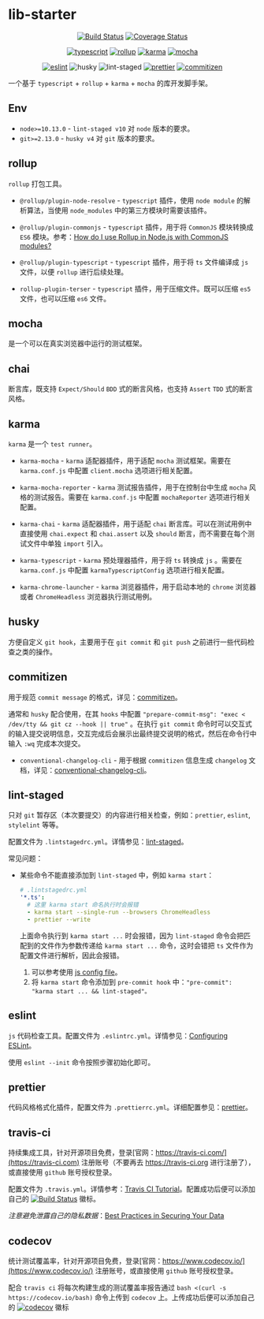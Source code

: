 # lib-starter

<p align="center">
  <a href="https://travis-ci.com/mirages/lib-starter"><img src="https://travis-ci.com/mirages/lib-starter.svg?branch=main" alt="Build Status"/></a>
  <a href="https://codecov.io/gh/mirages/lib-starter"><img src="https://codecov.io/gh/mirages/lib-starter/branch/main/graph/badge.svg?token=GALVPD9GXI" alt="Coverage Status" /></a>
</p>
<p align="center">
  <a href="https://github.com/microsoft/TypeScript"><img src="https://img.shields.io/github/package-json/dependency-version/mirages/lib-starter/dev/typescript" alt="typescript" /></a>
  <a href="https://github.com/rollup/rollup"><img src="https://img.shields.io/github/package-json/dependency-version/mirages/lib-starter/dev/rollup" alt="rollup" /></a>
  <a href="https://github.com/karma-runner/karma"><img src="https://img.shields.io/github/package-json/dependency-version/mirages/lib-starter/dev/karma" alt="karma" /></a>
  <a href="https://github.com/mochajs/mocha"><img src="https://img.shields.io/github/package-json/dependency-version/mirages/lib-starter/dev/mocha" alt="mocha" /></a>
</p>
<p align="center">
  <a href=""><img src="https://img.shields.io/github/package-json/dependency-version/mirages/lib-starter/dev/eslint" alt="eslint" /></a>
  <a><img alt="husky" src="https://img.shields.io/github/package-json/dependency-version/mirages/lib-starter/dev/husky"></a>
  <a><img alt="lint-staged" src="https://img.shields.io/github/package-json/dependency-version/mirages/lib-starter/dev/lint-staged"></a>
  <a href="https://github.com/prettier/prettier"><img src="https://img.shields.io/badge/code_style-prettier-ff69b4.svg?style=flat" alt="prettier" /></a>
  <a href="http://commitizen.github.io/cz-cli/"><img src="https://img.shields.io/badge/commitizen-friendly-brightgreen.svg" alt="commitizen" /></a>
</p>

一个基于 `typescript` + `rollup` + `karma` + `mocha` 的库开发脚手架。

## Env

- `node>=10.13.0` - `lint-staged v10` 对 `node` 版本的要求。
- `git>=2.13.0` - `husky v4` 对 `git` 版本的要求。

## rollup

`rollup` 打包工具。

- `@rollup/plugin-node-resolve` - `typescript` 插件，使用 `node module` 的解析算法，当使用 `node_modules` 中的第三方模块时需要该插件。

- `@rollup/plugin-commonjs` - `typescript` 插件，用于将 `CommonJS` 模块转换成 `ES6` 模块。参考：[How do I use Rollup in Node.js with CommonJS modules?](https://rollupjs.org/guide/en/#how-do-i-use-rollup-in-nodejs-with-commonjs-modules)

- `@rollup/plugin-typescript` - `typescript` 插件，用于将 `ts` 文件编译成 `js` 文件，以便 `rollup` 进行后续处理。

- `rollup-plugin-terser` - `typescript` 插件，用于压缩文件。既可以压缩 `es5` 文件，也可以压缩 `es6` 文件。

## mocha

是一个可以在真实浏览器中运行的测试框架。

## chai

断言库，既支持 `Expect/Should` `BDD` 式的断言风格，也支持 `Assert` `TDD` 式的断言风格。

## karma

`karma` 是一个 `test runner`。

- `karma-mocha` - `karma` 适配器插件，用于适配 `mocha` 测试框架。需要在 `karma.conf.js` 中配置 `client.mocha` 选项进行相关配置。

- `karma-mocha-reporter` - `karma` 测试报告插件，用于在控制台中生成 `mocha` 风格的测试报告。需要在 `karma.conf.js` 中配置 `mochaReporter` 选项进行相关配置。

- `karma-chai` - `karma` 适配器插件，用于适配 `chai` 断言库。可以在测试用例中直接使用 `chai.expect` 和 `chai.assert` 以及 `should` 断言，而不需要在每个测试文件中单独 `import` 引入。

- `karma-typescript` - `karma` 预处理器插件，用于将 `ts` 转换成 `js` 。需要在 `karma.conf.js` 中配置 `karmaTypescriptConfig` 选项进行相关配置。

- `karma-chrome-launcher` - `karma` 浏览器插件，用于启动本地的 `chrome` 浏览器或者 `ChromeHeadless` 浏览器执行测试用例。

## husky

方便自定义 `git hook`，主要用于在 `git commit` 和 `git push` 之前进行一些代码检查之类的操作。

## commitizen

用于规范 `commit message` 的格式，详见：[commitizen](https://github.com/commitizen/cz-cli)。

通常和 `husky` 配合使用，在其 `hooks` 中配置 `"prepare-commit-msg": "exec < /dev/tty && git cz --hook || true"` 。在执行 `git commit` 命令时可以交互式的输入提交说明信息，交互完成后会展示出最终提交说明的格式，然后在命令行中输入 `:wq` 完成本次提交。

- `conventional-changelog-cli` - 用于根据 `commitizen` 信息生成 `changelog` 文档，详见：[conventional-changelog-cli](https://github.com/conventional-changelog/conventional-changelog/tree/master/packages/conventional-changelog-cli)。

## lint-staged

只对 `git` 暂存区（本次要提交）的内容进行相关检查，例如：`prettier`, `eslint`, `stylelint` 等等。

配置文件为 `.lintstagedrc.yml`。详情参见：[lint-staged](https://github.com/okonet/lint-staged#readme)。

常见问题：

- 某些命令不能直接添加到 `lint-staged` 中，例如 `karma start`：

  ```yaml
  # .lintstagedrc.yml
  '*.ts':
    # 这里 karma start 命名执行时会报错
    - karma start --single-run --browsers ChromeHeadless
    - prettier --write
  ```

  上面命令执行到 `karma start ...` 时会报错，因为 `lint-staged` 命令会把匹配到的文件作为参数传递给 `karma start ...` 命令，这时会错把 `ts` 文件作为配置文件进行解析，因此会报错。

  1. 可以参考使用 [js config file](https://github.com/okonet/lint-staged/blob/master/README.md#example-run-tsc-on-changes-to-typescript-files-but-do-not-pass-any-filename-arguments)。
  2. 将 `karma start` 命令添加到 `pre-commit hook` 中：`"pre-commit": "karma start ... && lint-staged"。`

## eslint

`js` 代码检查工具。配置文件为 `.eslintrc.yml`。详情参见：[Configuring ESLint](https://eslint.bootcss.com/docs/user-guide/configuring)。

使用 `eslint --init` 命令按照步骤初始化即可。

## prettier

代码风格格式化插件，配置文件为 `.prettierrc.yml`。详细配置参见：[prettier](https://prettier.io/docs/en/cli.html)。

## travis-ci

持续集成工具，针对开源项目免费，登录[官网：https://travis-ci.com/](https://travis-ci.com) 注册账号（不要再去 https://travis-ci.org 进行注册了），或直接使用 `github` 账号授权登录。

配置文件为 `.travis.yml`。详情参考：[Travis CI Tutorial](https://docs.travis-ci.com/user/tutorial/)。配置成功后便可以添加自己的 [![Build Status](https://travis-ci.com/mirages/lib-starter.svg?branch=main)](https://travis-ci.com/mirages/lib-starter) 徽标。

_注意避免泄露自己的隐私数据_：[Best Practices in Securing Your Data](https://docs.travis-ci.com/user/best-practices-security/#recommendations-on-how-to-avoid-leaking-secrets-to-build-logs)

## codecov

统计测试覆盖率，针对开源项目免费，登录[官网：https://www.codecov.io/](https://www.codecov.io/) 注册账号，或直接使用 `github` 账号授权登录。

配合 `travis ci` 将每次构建生成的测试覆盖率报告通过 `bash <(curl -s https://codecov.io/bash)` 命令上传到 `codecov` 上。上传成功后便可以添加自己的 [![codecov](https://codecov.io/gh/mirages/lib-starter/branch/main/graph/badge.svg?token=GALVPD9GXI)](https://codecov.io/gh/mirages/lib-starter) 徽标
